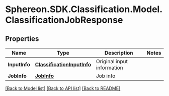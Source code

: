 # Sphereon.SDK.Classification.Model.ClassificationJobResponse
## Properties

Name | Type | Description | Notes
------------ | ------------- | ------------- | -------------
**InputInfo** | [**ClassificationInputInfo**](ClassificationInputInfo.md) | Original input information | 
**JobInfo** | [**JobInfo**](JobInfo.md) | Job info | 

[[Back to Model list]](../README.md#documentation-for-models) [[Back to API list]](../README.md#documentation-for-api-endpoints) [[Back to README]](../README.md)

